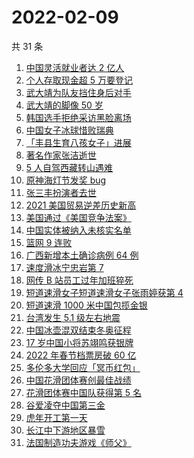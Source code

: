 # 2022-02-09

共 31 条

<!-- BEGIN -->
<!-- 最后更新时间 Wed Feb 09 2022 17:08:54 GMT+0800 (China Standard Time) -->

1. [中国灵活就业者达 2 亿人](https://www.zhihu.com/search?q=灵活就业者)
1. [个人存取现金超 5 万要登记](https://www.zhihu.com/search?q=个人存取)
1. [武大靖为队友挡住身后对手](https://www.zhihu.com/search?q=武大靖)
1. [武大靖的脚像 50 岁](https://www.zhihu.com/search?q=武大靖)
1. [韩国选手拒绝采访黑脸离场](https://www.zhihu.com/search?q=韩国选手拒绝采访黑脸离场)
1. [中国女子冰球惜败瑞典](https://www.zhihu.com/search?q=冰球)
1. [「丰县生育八孩女子」进展](https://www.zhihu.com/search?q=丰县)
1. [著名作家张洁逝世](https://www.zhihu.com/search?q=张洁)
1. [5 人自驾西藏转山遇难](https://www.zhihu.com/search?q=西藏转山遇难)
1. [原神海灯节发奖 bug](https://www.zhihu.com/search?q=原神)
1. [张三丰扮演者去世](https://www.zhihu.com/search?q=张三丰)
1. [2021 美国贸易逆差历史新高](https://www.zhihu.com/search?q=美国贸易逆差)
1. [美国通过《美国竞争法案》](https://www.zhihu.com/search?q=美国竞争法案)
1. [中国实体被纳入未核实名单](https://www.zhihu.com/search?q=美商务部)
1. [篮网 9 连败](https://www.zhihu.com/search?q=篮网)
1. [广西新增本土确诊病例 64 例](https://www.zhihu.com/search?q=广西疫情)
1. [速度滑冰宁忠岩第 7](https://www.zhihu.com/search?q=速度滑冰)
1. [网传 B 站员工过年加班猝死](https://www.zhihu.com/search?q=B站员工过年加班猝死)
1. [短道速滑女子短道速滑女子张雨婷获第 4](https://www.zhihu.com/search?q=短道速滑女子500米)
1. [短道速滑 1000 米中国包揽金银](https://www.zhihu.com/search?q=短道速滑男子)
1. [台湾发生 5.1 级左右地震](https://www.zhihu.com/search?q=台湾地震)
1. [中国冰壶混双结束冬奥征程](https://www.zhihu.com/search?q=冰壶)
1. [17 岁中国小将苏翊鸣获银牌](https://www.zhihu.com/search?q=苏翊鸣)
1. [2022 年春节档票房破 60 亿](https://www.zhihu.com/search?q=春节档票房)
1. [多伦多大学回应「冥币红包」](https://www.zhihu.com/search?q=多伦多大学回应)
1. [中国花滑团体赛创最佳战绩](https://www.zhihu.com/search?q=花样滑冰)
1. [花滑团体赛中国队获得第 5 名](https://www.zhihu.com/search?q=花滑团体)
1. [谷爱凌夺中国第三金](https://www.zhihu.com/search?q=谷爱凌)
1. [虎年开工第一天](https://www.zhihu.com/search?q=虎年开工)
1. [长江中下游地区暴雪](https://www.zhihu.com/search?q=长江中下游地区暴雪)
1. [法国制造功夫游戏《师父》](https://www.zhihu.com/search?q=师父游戏)

<!-- END -->
